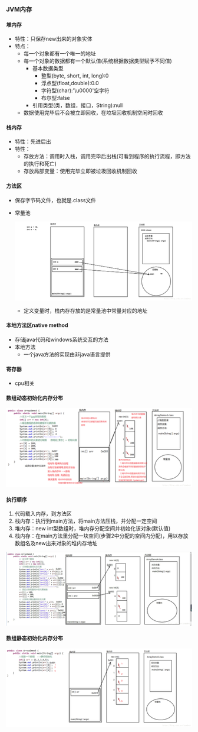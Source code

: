 ### JVM内存

#### 堆内存

* 特性：只保存new出来的对象实体
* 特点：
    * 每一个对象都有一个唯一的地址
    * 每一个对象的数据都有一个默认值(系统根据数据类型赋予不同值)
        * 基本数据类型
            * 整型(byte, short, int, long):0
            * 浮点型(float,double):0.0
            * 字符型(char):'\u0000'空字符
            * 布尔型:false
        * 引用类型(类，数组，接口，String):null
    * 数据使用完毕后不会被立即回收，在垃圾回收机制空闲时回收

#### 栈内存

* 特性：先进后出
* 特性：
    * 存放方法：调用时入栈，调用完毕后出栈(可看到程序的执行流程，即方法的执行和死亡)
    * 存放局部变量：使用完毕立即被垃圾回收机制回收
    
#### 方法区

* 保存字节码文件，也就是.class文件
* 常量池

  ![ConstMemory.png](images/ConstMemory.png)
  * 定义变量时，栈内存存放的是常量池中常量对应的地址

#### 本地方法区native method

* 存储java代码和windows系统交互的方法
* 本地方法
  * 一个java方法的实现由非java语言提供

#### 寄存器

* cpu相关

#### 数组动态初始化内存分布

![JVMMemoryOfDynamicArray.png](images/JVMMemoryOfDynamicArray.png)

#### 执行顺序
1. 代码载入内存，到方法区
2. 栈内存：执行到main方法，将main方法压栈，并分配一定空间
3. 堆内存：new int型数组时，堆内存分配空间并初始化该对象(默认值)
4. 栈内存：在main方法里分配一块空间(步骤2中分配的空间内分配)，用以存放数组名及new出来对象的堆内存地址

![JVMMemoryOfDynamicArrays.png](images/JVMMemoryOfDynamicArrays.png)

#### 数组静态初始化内存分布

![JVMMemoryOfStaticArrays.png](images/JVMMemoryOfStaticArrays.png)
